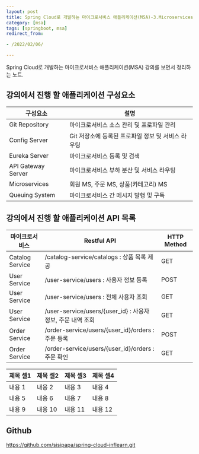 ```yaml
---
layout: post
title: Spring Cloud로 개발하는 마이크로서비스 애플리케이션(MSA)-3.Microservices
category: [msa]
tags: [springboot, msa]
redirect_from:

- /2022/02/06/

---
```


Spring Cloud로 개발하는 마이크로서비스 애플리케이션(MSA) 강의를 보면서 정리하는 노트.  

## 강의에서 진행 할 애플리케이션 구성요소    
|구성요소|설명|  
|---|---|  
|Git Repository|마이크로서비스 소스 관리 및 프로파일 관리|  
|Config Server|Git 저장소에 등록된 프로파일 정보 및 서비스 라우팅|  
|Eureka Server|마이크로서비스 등록 및 검색|  
|API Gateway Server|마이크로서비스 부하 분산 및 서비스 라우팅|  
|Microservices|회원 MS, 주문 MS, 상품(카테고리) MS|  
|Queuing System|마이크로서비스 간 메시지 발행 및 구독|    

## 강의에서 진행 할 애플리케이션 API 목록  
|마이크로서비스|Restful API|HTTP Method|  
|---|---|---|  
|Catalog Service|/catalog-service/catalogs : 상품 목록 제공|GET|  
|User Service|/user-service/users : 사용자 정보 등록|POST|  
|User Service|/user-service/users : 전체 사용자 조회|GET|  
|User Service|/user-service/users/{user_id} : 사용자 정보, 주문 내역 조회|GET|  
|Order Service|/order-service/users/{user_id}/orders : 주문 등록|POST|  
|Order Service|/order-service/users/{user_id}/orders : 주문 확인|GET|  

|제목 셀1|제목 셀2|제목 셀3|제목 셀4|
|---|---|---|---|
|내용 1|내용 2|내용 3|내용 4|
|내용 5|내용 6|내용 7|내용 8|
|내용 9|내용 10|내용 11|내용 12|






## Github
<https://github.com/sisipapa/spring-cloud-inflearn.git>  




